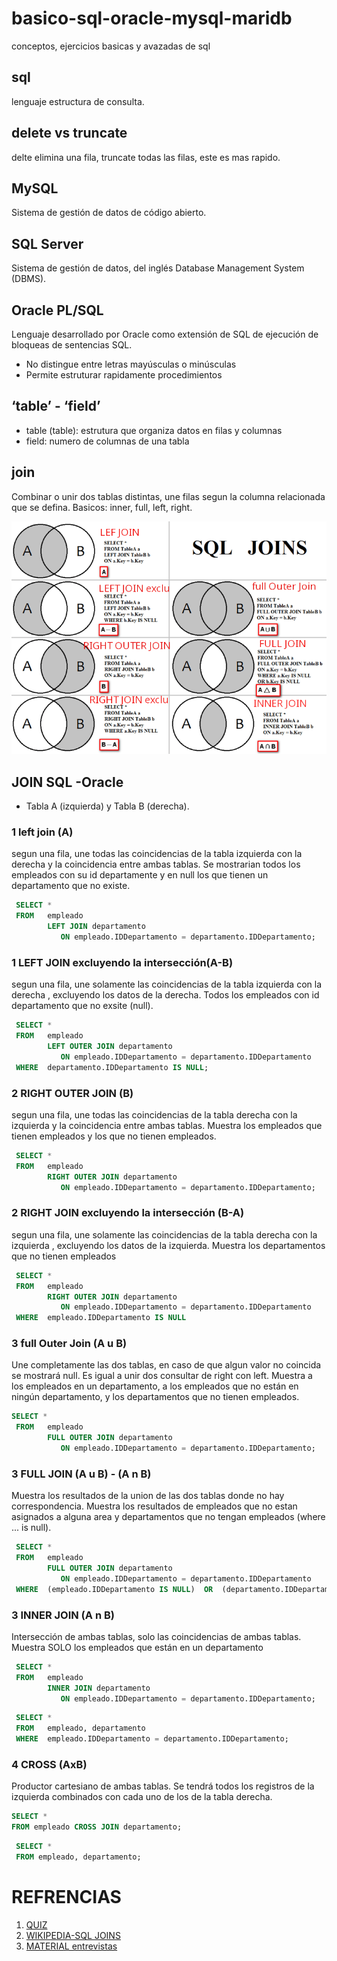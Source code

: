 # basico-sql-oracle-mysql-maridb
conceptos, ejercicios basicas y avazadas de sql

## sql
lenguaje estructura de consulta.

## delete vs truncate
 delte elimina una fila, truncate todas las filas, este es mas rapido.
 
 ## MySQL
 Sistema de gestión de datos de código abierto.
 
 ## SQL Server
 Sistema de gestión de datos, del inglés Database Management System (DBMS).
 
 ## Oracle PL/SQL
 
 Lenguaje desarrollado por Oracle como extensión de SQL de ejecución de bloqueas de sentencias SQL.
 
 - No distingue entre letras mayúsculas o minúsculas
 - Permite estruturar rapidamente procedimientos
 
 ## ‘table’ - ‘field’
 
 - table (table): estrutura que organiza datos en filas y columnas
 - field: numero de columnas de una tabla
 
 
## join

Combinar o unir dos tablas distintas, une filas segun la columna relacionada que se defina. Basicos: inner, full, left, right.

![SQL JOINS](./media/SQL-JOINS.png)

## JOIN SQL -Oracle

- Tabla A (izquierda) y Tabla B (derecha).

### 1 left join (A)

segun una fila, une todas las coincidencias de la tabla izquierda con la derecha y la coincidencia entre ambas tablas. Se mostrarian todos los empleados con su id departamente y en null los que tienen un departamento que no existe.

```sql
 SELECT *
 FROM   empleado
        LEFT JOIN departamento
           ON empleado.IDDepartamento = departamento.IDDepartamento;
```

### 1 LEFT JOIN excluyendo la intersección(A-B)

segun una fila, une solamente las coincidencias de la tabla izquierda con la derecha , excluyendo los datos de la derecha. Todos los empleados con id departamento que no exsite (null).

```sql
 SELECT *
 FROM   empleado
        LEFT OUTER JOIN departamento
           ON empleado.IDDepartamento = departamento.IDDepartamento
 WHERE  departamento.IDDepartamento IS NULL;
```

### 2 RIGHT OUTER JOIN (B)

segun una fila, une todas las coincidencias de la tabla derecha con la izquierda y la coincidencia entre ambas tablas. Muestra los empleados que tienen empleados y los que no tienen empleados.

```sql
 SELECT *
 FROM   empleado
        RIGHT OUTER JOIN departamento
           ON empleado.IDDepartamento = departamento.IDDepartamento;
```

### 2 RIGHT JOIN excluyendo la intersección (B-A)

segun una fila, une solamente las coincidencias de la tabla derecha con la izquierda , excluyendo los datos de la izquierda. Muestra los departamentos que no tienen empleados

```sql
 SELECT *
 FROM   empleado
        RIGHT OUTER JOIN departamento
           ON empleado.IDDepartamento = departamento.IDDepartamento
 WHERE  empleado.IDDepartamento IS NULL
```

### 3 full Outer Join (A u B)

Une completamente las dos tablas, en caso de que algun valor no coincida se mostrará null. Es igual a unir dos consultar de right con left. Muestra a los empleados en un departamento, a los empleados que no están en ningún departamento, y los departamentos que no tienen empleados.

```sql
SELECT *  
 FROM   empleado
        FULL OUTER JOIN departamento 
           ON empleado.IDDepartamento = departamento.IDDepartamento;
```

### 3 FULL JOIN (A u B) - (A n B)

Muestra los resultados de la union de las dos tablas donde no hay correspondencia. Muestra los resultados de empleados que no estan asignados a alguna area y departamentos que no tengan empleados (where ... is null).

```sql
 SELECT *  
 FROM   empleado
        FULL OUTER JOIN departamento 
           ON empleado.IDDepartamento = departamento.IDDepartamento
 WHERE  (empleado.IDDepartamento IS NULL)  OR  (departamento.IDDepartamento is NULL);

```

### 3 INNER JOIN (A n B)

Intersección de ambas tablas, solo las coincidencias de ambas tablas. Muestra SOLO los empleados que están en un departamento

```sql
 SELECT *
 FROM   empleado
        INNER JOIN departamento
           ON empleado.IDDepartamento = departamento.IDDepartamento;
```

```sql
 SELECT *
 FROM   empleado, departamento
 WHERE  empleado.IDDepartamento = departamento.IDDepartamento;
```

### 4 CROSS (AxB)

Productor cartesiano de ambas tablas. Se tendrá todos los registros de la izquierda combinados con cada uno de los de la tabla derecha.

```sql
SELECT *
FROM empleado CROSS JOIN departamento;
```

```sql
 SELECT *
 FROM empleado, departamento;
```

# REFRENCIAS

1. [QUIZ](https://devgym.oracle.com/pls/apex/dg/competition/sql)
2. [WIKIPEDIA-SQL JOINS](https://es.wikipedia.org/wiki/Sentencia_JOIN_en_SQL)
3. [MATERIAL entrevistas](https://es.bitdegree.org/tutoriales/preguntas-de-entrevista-sql/)